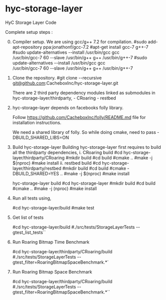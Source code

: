 # hyc-storage-layer
HyC Storage Layer Code

Complete setup steps :

0. Compiler setup.
	We are using gcc/g++ 7.2 for compilation.
		#sudo add-apt-repository ppa:jonathonf/gcc-7.2
		#apt-get install gcc-7 g++-7
		#sudo update-alternatives --install /usr/bin/gcc gcc \
			/usr/bin/gcc-7 60 --slave /usr/bin/g++ g++ /usr/bin/g++-7
		#sudo update-alternatives --install /usr/bin/gcc gcc \
			/usr/bin/gcc-7 60 --slave /usr/bin/g++ g++ /usr/bin/g++-7

1. Clone the repository.
	#git clone --recursive git@github.com:CacheboxInc/hyc-storage-layer.git

	There are 2 third party dependency modules linked as submodules in
	hyc-storage-layer/thirdparty,
		- CRoaring
		- restbed

2. hyc-storage-layer depends on facebooks folly library.

	Follow https://github.com/CacheboxInc/folly/README.md file for
	installation instructions.

	We need a shared library of folly. So while doing cmake, need to pass
	-DBUILD_SHARED_LIBS=ON

3. Build hyc-storage-layer
	Building hyc-storage-layer first requires to build all the thirdparty
	dependencies,
		i. CRoaring build
			#cd hyc-storage-layer/thirdparty/CRoaring
			#mkdir build
			#cd build
			#cmake ..
			#make -j $(nproc)
			#make install
		ii. restbed build
			#cd hyc-storage-layer/thirdparty/restbed
			#mkdir build
			#cd build
			#cmake -DBUILD_SHARED=YES ..
			#make -j $(nproc)
			#make install

	hyc-storage-layer build
		#cd hyc-storage-layer
		#mkdir build
		#cd build
		#cmake ..
		#make -j (nproc)
		#make install

4. Run all tests using,

	#cd hyc-storage-layer/build
	#make test

4. Get list of tests

	#cd hyc-storage-layer/build
	#./src/tests/StorageLayerTests --gtest_list_tests``

5. Run Roaring Bitmap Time Benchmark

	#cd hyc-storage-layer/thirdparty/CRoaring/build
	#./src/tests/StorageLayerTests --gtest_filter=RoaringBitmapSpaceBenchmark.*`

6. Run Roaring Bitmap Space Benchmark

	#cd hyc-storage-layer/thirdparty/CRoaring/build
	#./src/tests/StorageLayerTests --gtest_filter=RoaringBitmapSpaceBenchmark.*``

